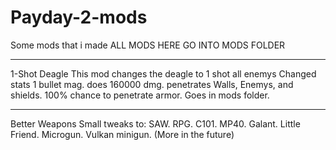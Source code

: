 # Payday-2-mods
Some mods that i made
ALL MODS HERE GO INTO MODS FOLDER
___________________________________
1-Shot Deagle
This mod changes the deagle to 1 shot all enemys
Changed stats
1 bullet mag.
does 160000 dmg.
penetrates Walls, Enemys, and shields.
100% chance to penetrate armor.
Goes in mods folder.
___________________________________
Better Weapons
Small tweaks to:
SAW.
RPG.
C101.
MP40.
Galant.
Little Friend.
Microgun.
Vulkan minigun.
(More in the future)
